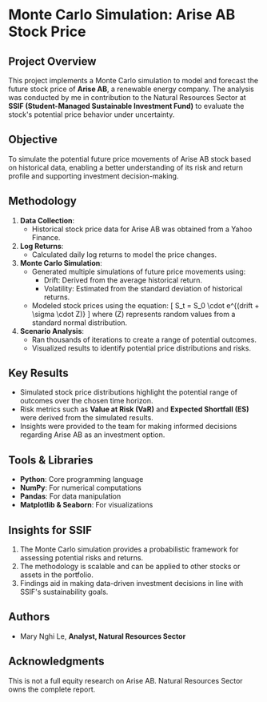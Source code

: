 # Monte Carlo Simulation: Arise AB Stock Price

## Project Overview

This project implements a Monte Carlo simulation to model and forecast the future stock price of **Arise AB**, a renewable energy company. The analysis was conducted by me in contribution to the Natural Resources Sector at **SSIF (Student-Managed Sustainable Investment Fund)** to evaluate the stock's potential price behavior under uncertainty.

## Objective

To simulate the potential future price movements of Arise AB stock based on historical data, enabling a better understanding of its risk and return profile and supporting investment decision-making.

## Methodology

1. **Data Collection**: 
   - Historical stock price data for Arise AB was obtained from a Yahoo Finance.
2. **Log Returns**:
   - Calculated daily log returns to model the price changes.
3. **Monte Carlo Simulation**:
   - Generated multiple simulations of future price movements using:
     - Drift: Derived from the average historical return.
     - Volatility: Estimated from the standard deviation of historical returns.
   - Modeled stock prices using the equation:
     \[
     S_t = S_0 \cdot e^{(drift + \sigma \cdot Z)}
     \]
     where \(Z\) represents random values from a standard normal distribution.
4. **Scenario Analysis**:
   - Ran thousands of iterations to create a range of potential outcomes.
   - Visualized results to identify potential price distributions and risks.

## Key Results

- Simulated stock price distributions highlight the potential range of outcomes over the chosen time horizon.
- Risk metrics such as **Value at Risk (VaR)** and **Expected Shortfall (ES)** were derived from the simulated results.
- Insights were provided to the team for making informed decisions regarding Arise AB as an investment option.

## Tools & Libraries

- **Python**: Core programming language
- **NumPy**: For numerical computations
- **Pandas**: For data manipulation
- **Matplotlib & Seaborn**: For visualizations

## Insights for SSIF

1. The Monte Carlo simulation provides a probabilistic framework for assessing potential risks and returns.
2. The methodology is scalable and can be applied to other stocks or assets in the portfolio.
3. Findings aid in making data-driven investment decisions in line with SSIF's sustainability goals.

## Authors

- Mary Nghi Le, **Analyst, Natural Resources Sector**

## Acknowledgments

This is not a full equity research on Arise AB. Natural Resources Sector owns the complete report.
